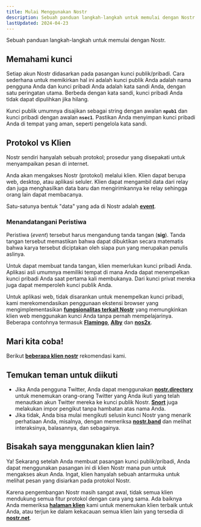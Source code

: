 ```yaml
---
title: Mulai Menggunakan Nostr
description: Sebuah panduan langkah-langkah untuk memulai dengan Nostr.
lastUpdated: 2024-04-23
---
```


Sebuah panduan langkah-langkah untuk memulai dengan Nostr.

## Memahami kunci

Setiap akun Nostr didasarkan pada pasangan kunci publik/pribadi. Cara sederhana untuk memikirkan hal ini adalah kunci publik Anda adalah nama pengguna Anda dan kunci pribadi Anda adalah kata sandi Anda, dengan satu peringatan utama. Berbeda dengan kata sandi, kunci pribadi Anda tidak dapat dipulihkan jika hilang.

Kunci publik umumnya disajikan sebagai string dengan awalan **`npub1`** dan kunci pribadi dengan awalan **`nsec1`**. Pastikan Anda menyimpan kunci pribadi Anda di tempat yang aman, seperti pengelola kata sandi.

## Protokol vs Klien

Nostr sendiri hanyalah sebuah protokol; prosedur yang disepakati untuk menyampaikan pesan di internet.

Anda akan mengakses Nostr (protokol) melalui klien. Klien dapat berupa web, desktop, atau aplikasi seluler. Klien dapat mengambil data dari relay dan juga menghasilkan data baru dan mengirimkannya ke relay sehingga orang lain dapat membacanya.

Satu-satunya bentuk "data" yang ada di Nostr adalah **[event](/protokol/events)**.


### Menandatangani Peristiwa

Peristiwa (_event_) tersebut harus mengandung tanda tangan (**sig**). Tanda tangan tersebut memastikan bahwa dapat dibuktikan secara matematis bahwa karya tersebut diciptakan oleh siapa pun yang merupakan penulis aslinya.

Untuk dapat membuat tanda tangan, klien memerlukan kunci pribadi Anda. Aplikasi asli umumnya memiliki tempat di mana Anda dapat menempelkan kunci pribadi Anda saat pertama kali membukanya. Dari kunci privat mereka juga dapat memperoleh kunci publik Anda.

<p>Untuk aplikasi web, tidak disarankan untuk menempelkan kunci pribadi, kami merekomendasikan penggunaan ekstensi browser yang mengimplementasikan <a href="https://nips.be/7" title="fungsionalitas terkait Nostr" target="_blank" rel="nofollow noopener"><strong>fungsionalitas terkait Nostr</strong></a> yang memungkinkan klien web menggunakan kunci Anda tanpa pernah mempelajarinya. Beberapa contohnya termasuk <a href="https://www.getflamingo.org/" title="Flamingo" target="_blank" rel="nofollow noopener"><strong>Flamingo</strong></a>, <a href="https://getalby.com/" title="Alby" target="_blank" rel="nofollow noopener"><strong>Alby</strong></a> dan <a href="https://github.com/fiatjaf/nos2x" title="nos2x" target="_blank" rel="nofollow noopener"><strong>nos2x</strong></a>.</p>

## Mari kita coba!

Berikut **[beberapa klien nostr](/klien)** rekomendasi kami.

## Temukan teman untuk diikuti

<ul>
<li>Jika Anda pengguna Twitter, Anda dapat menggunakan <a href="https://nostr.directory/" title="Nostr.directory" target="_blank" rel="nofollow noopener"><strong>nostr.directory</strong></a> untuk menemukan orang-orang Twitter yang Anda ikuti yang telah menautkan akun Twitter mereka ke kunci publik Nostr. <a href="https://snort.social/" title="Snort.social" target="_blank" rel="nofollow noopener"><strong>Snort</strong></a> juga melakukan impor pengikut tanpa hambatan atas nama Anda.</li>
<li>Jika tidak, Anda bisa mulai mengikuti selusin kunci Nostr yang menarik perhatiaan Anda, misalnya, dengan memeriksa <a href="https://nostr.band/" title="nostr.band" target="_blank" rel="nofollow noopener"><strong>nostr.band</strong></a> dan melihat interaksinya, balasannya, dan sebagainya.</li>
</ul>

## Bisakah saya menggunakan klien lain?

Ya! Sekarang setelah Anda membuat pasangan kunci publik/pribadi, Anda dapat menggunakan pasangan ini di klien Nostr mana pun untuk mengakses akun Anda. Ingat, klien hanyalah sebuah antarmuka untuk melihat pesan yang disiarkan pada protokol Nostr.

Karena pengembangan Nostr masih sangat awal, tidak semua klien mendukung semua fitur protokol dengan cara yang sama. Ada baiknya Anda memeriksa <a href="/klien" title="Halaman klien"><strong>halaman klien</strong></a> kami untuk menemukan klien terbaik untuk Anda, atau terjun ke dalam kekacauan semua klien lain yang tersedia di <a href="https://nostr.net/" title="nostr.net" target="_blank" rel="nofollow noopener"><strong>nostr.net</strong></a>.